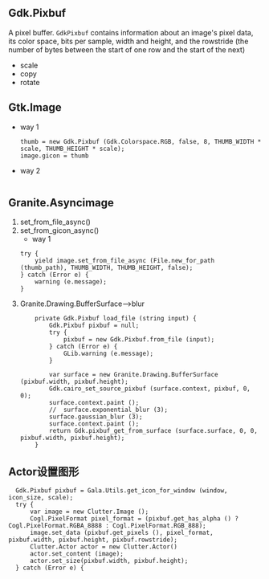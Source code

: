 ## Gdk.Pixbuf
A pixel buffer.
`GdkPixbuf` contains information about an image's pixel data, its color space, bits per sample, width and height, and the rowstride (the number of bytes between the start of one row and the start of the next)
- scale
- copy
- rotate
  
## Gtk.Image
- way 1
    ```vala
    thumb = new Gdk.Pixbuf (Gdk.Colorspace.RGB, false, 8, THUMB_WIDTH * scale, THUMB_HEIGHT * scale);
    image.gicon = thumb
    ```
- way 2
    ```vala
    ```

## Granite.Asyncimage   
1. set_from_file_async()
1. set_from_gicon_async()
    - way 1
    ```vala
    try {
        yield image.set_from_file_async (File.new_for_path (thumb_path), THUMB_WIDTH, THUMB_HEIGHT, false);
    } catch (Error e) {
        warning (e.message);
    }
    ```
1. Granite.Drawing.BufferSurface-->blur
    ```vala
        private Gdk.Pixbuf load_file (string input) {
            Gdk.Pixbuf pixbuf = null;
            try {
                pixbuf = new Gdk.Pixbuf.from_file (input);
            } catch (Error e) {
                GLib.warning (e.message);
            }

            var surface = new Granite.Drawing.BufferSurface (pixbuf.width, pixbuf.height);
            Gdk.cairo_set_source_pixbuf (surface.context, pixbuf, 0, 0);
            surface.context.paint ();
            //  surface.exponential_blur (3);
            surface.gaussian_blur (3);
            surface.context.paint ();
            return Gdk.pixbuf_get_from_surface (surface.surface, 0, 0, pixbuf.width, pixbuf.height);
        }
    ```

## Actor设置图形
```vala
  Gdk.Pixbuf pixbuf = Gala.Utils.get_icon_for_window (window, icon_size, scale);
  try {
      var image = new Clutter.Image ();
      Cogl.PixelFormat pixel_format = (pixbuf.get_has_alpha () ? Cogl.PixelFormat.RGBA_8888 : Cogl.PixelFormat.RGB_888);
      image.set_data (pixbuf.get_pixels (), pixel_format, pixbuf.width, pixbuf.height, pixbuf.rowstride);
      Clutter.Actor actor = new Clutter.Actor()
      actor.set_content (image);
      actor.set_size(pixbuf.width, pixbuf.height);
  } catch (Error e) {
```

